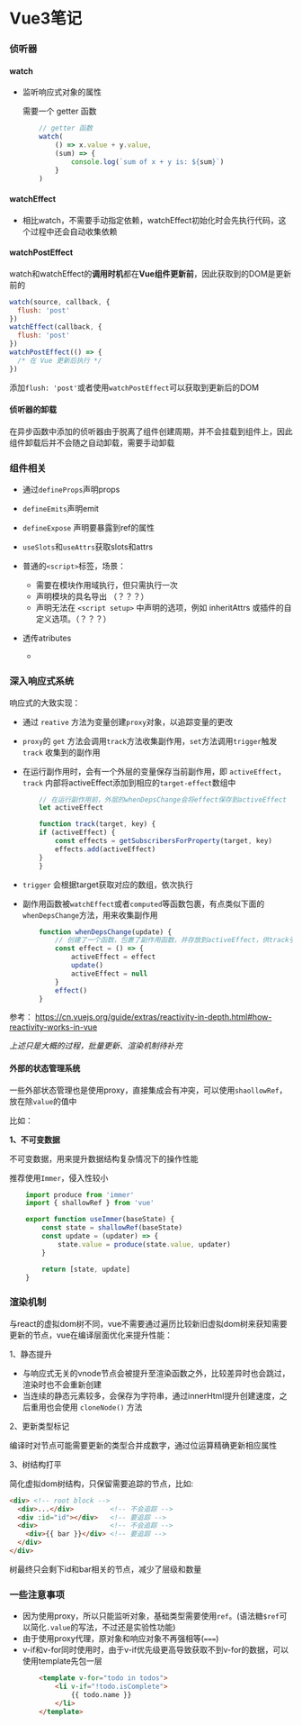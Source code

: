 # Vue3笔记
### 侦听器
#### watch

- 监听响应式对象的属性

    需要一个 getter 函数
    ```javascript
        // getter 函数
        watch(
            () => x.value + y.value,
            (sum) => {
                console.log(`sum of x + y is: ${sum}`)
            }
        )
    ```
#### watchEffect
- 相比watch，不需要手动指定依赖，watchEffect初始化时会先执行代码，这个过程中还会自动收集依赖
  
#### watchPostEffect

watch和watchEffect的**调用时机**都在**Vue组件更新前**，因此获取到的DOM是更新前的
```javascript
watch(source, callback, {
  flush: 'post'
})
watchEffect(callback, {
  flush: 'post'
})
watchPostEffect(() => {
  /* 在 Vue 更新后执行 */
})
```
添加`flush: 'post'`或者使用`watchPostEffect`可以获取到更新后的DOM

#### 侦听器的卸载

在异步函数中添加的侦听器由于脱离了组件创建周期，并不会挂载到组件上，因此组件卸载后并不会随之自动卸载，需要手动卸载

### 组件相关
- 通过`defineProps`声明props
- `defineEmits`声明emit
- `defineExpose` 声明要暴露到ref的属性
- `useSlots`和`useAttrs`获取slots和attrs
- 普通的`<script>`标签，场景：
  - 需要在模块作用域执行，但只需执行一次
  - 声明模块的具名导出 （？？？）
  - 声明无法在 `<script setup>` 中声明的选项，例如 inheritAttrs 或插件的自定义选项。（？？？）
- 透传atributes

    - 

### 深入响应式系统
响应式的大致实现：

- 通过 `reative` 方法为变量创建`proxy`对象，以追踪变量的更改
- `proxy`的 `get` 方法会调用`track`方法收集副作用，`set`方法调用`trigger`触发 `track` 收集到的副作用
- 在运行副作用时，会有一个外层的变量保存当前副作用，即 `activeEffect`，`track` 内部将activeEffect添加到相应的`target-effect`数组中
    ```javascript
        // 在运行副作用前，外层的whenDepsChange会将effect保存到activeEffect
        let activeEffect

        function track(target, key) {
        if (activeEffect) {
            const effects = getSubscribersForProperty(target, key)
            effects.add(activeEffect)
        }
        }
    ```
- `trigger` 会根据target获取对应的数组，依次执行
- 副作用函数被`watchEffect`或者`computed`等函数包裹，有点类似下面的`whenDepsChange`方法，用来收集副作用

    ```javascript
        function whenDepsChange(update) {
            // 创建了一个函数，包裹了副作用函数，并存放到activeEffect，供track引用
            const effect = () => {
                activeEffect = effect
                update()
                activeEffect = null
            }
            effect()
        }
    ```

参考：
https://cn.vuejs.org/guide/extras/reactivity-in-depth.html#how-reactivity-works-in-vue

*上述只是大概的过程，批量更新、渲染机制待补充*

#### 外部的状态管理系统
一些外部状态管理也是使用proxy，直接集成会有冲突，可以使用`shaollowRef`，放在除`value`的值中

比如：

**1、不可变数据**

不可变数据，用来提升数据结构复杂情况下的操作性能

推荐使用`Immer`，侵入性较小

```javascript
    import produce from 'immer'
    import { shallowRef } from 'vue'

    export function useImmer(baseState) {
        const state = shallowRef(baseState)
        const update = (updater) => {
            state.value = produce(state.value, updater)
        }

        return [state, update]
    }

```
### 渲染机制

与react的虚拟dom树不同，vue不需要通过遍历比较新旧虚拟dom树来获知需要更新的节点，vue在编译层面优化来提升性能：

1、静态提升

- 与响应式无关的vnode节点会被提升至渲染函数之外，比较差异时也会跳过，渲染时也不会重新创建
- 当连续的静态元素较多，会保存为字符串，通过innerHtml提升创建速度，之后重用也会使用 `cloneNode()` 方法


2、更新类型标记

编译时对节点可能需要更新的类型合并成数字，通过位运算精确更新相应属性

3、树结构打平

简化虚拟dom树结构，只保留需要追踪的节点，比如:
```html
<div> <!-- root block -->
  <div>...</div>         <!-- 不会追踪 -->
  <div :id="id"></div>   <!-- 要追踪 -->
  <div>                  <!-- 不会追踪 -->
    <div>{{ bar }}</div> <!-- 要追踪 -->
  </div>
</div>
```

树最终只会剩下id和bar相关的节点，减少了层级和数量

### 一些注意事项

- 因为使用proxy，所以只能监听对象，基础类型需要使用`ref`。(语法糖`$ref`可以简化`.value`的写法，不过还是实验性功能)
- 由于使用proxy代理，原对象和响应对象不再强相等(`===`)
- v-if和v-for同时使用时，由于v-if优先级更高导致获取不到v-for的数据，可以使用template先包一层
    ```html
        <template v-for="todo in todos">
            <li v-if="!todo.isComplete">
                {{ todo.name }}
            </li>
        </template>
    ```
    
